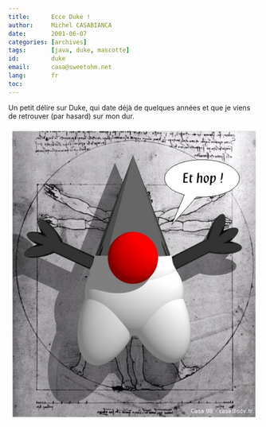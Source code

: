 ```yaml
---
title:      Ecce Duke !
author:     Michel CASABIANCA
date:       2001-06-07
categories: [archives]
tags:       [java, duke, mascotte]
id:         duke
email:      casa@sweetohm.net
lang:       fr
toc:        
---
```


Un petit délire sur Duke, qui date déjà de quelques années et que je
viens de retrouver (par hasard) sur mon dur.

![](duke.png)
